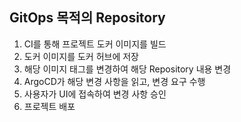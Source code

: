## GitOps 목적의 Repository

1. CI를 통해 프로젝트 도커 이미지를 빌드
2. 도커 이미지를 도커 허브에 저장
3. 해당 이미지 태그를 변경하여 해당 Repository 내용 변경
4. ArgoCD가 해당 변경 사항을 읽고, 변경 요구 수행
5. 사용자가 UI에 접속하여 변경 사항 승인
6. 프로젝트 배포
